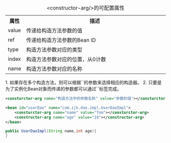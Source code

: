 <table>
    <caption>&lt;constructor-arg/&gt;的可配置属性</caption>
    <tr>
        <th width="10%">属性</th>
        <th width="90%">描述</th>
    </tr>
    <tr>
        <td>value</td>
        <td>传递给构造方法参数的值</td>
    </tr>
    <tr>
        <td>ref</td>
        <td>传递给构造方法参数的Bean ID</td>
    </tr>
    <tr>
        <td>type</td>
        <td>构造方法参数对应的类型</td>
    </tr>
    <tr>
        <td>index</td>
        <td>构造方法参数对应的位置，从0计数</td>
    </tr>
    <tr>
        <td>name</td>
        <td>构造方法参数对应的名称</td>
    </tr>
</table>
1. 如果存在多个构造方法，则可以根据`<consturctor-arg>`的参数来选择相应的构造器。
2. 只要是为了实例化Bean对象而传递的参数都可以通过`<constructor-arg>`标签完成。

```xml
<consturctor-arg name="构造方法中的参数名称" value="参数的值"></consturctor-arg>
```

```xml
<bean id="userDao" name="com.zjk.dao.impl.UserDaoImpl">
    <consturctor-arg name="name" value="Tom"></consturctor-arg>
    <constructor-arg name="age" value="18"></constructor-arg>
</bean>
```

```java
public UserDaoImpl(String name,int age){
}
```


